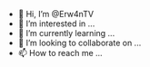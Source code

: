 - 👋 Hi, I’m @Erw4nTV
- 👀 I’m interested in ...
- 🌱 I’m currently learning ...
- 💞️ I’m looking to collaborate on ...
- 📫 How to reach me ...

<!---
Erw4nTV/Erw4nTV is a ✨ special ✨ repository because its `README.md` (this file) appears on your GitHub profile.
You can click the Preview link to take a look at your changes.
--->
